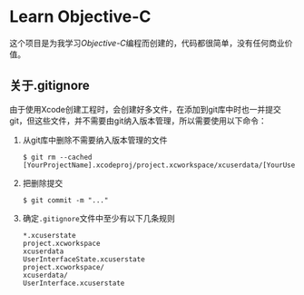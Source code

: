 # Learn Objective-C

这个项目是为我学习*Objective-C*编程而创建的，代码都很简单，没有任何商业价值。

## 关于.gitignore

由于使用Xcode创建工程时，会创建好多文件，在添加到git库中时也一并提交git，但这些文件，并不需要由git纳入版本管理，所以需要使用以下命令：

1.  从git库中删除不需要纳入版本管理的文件

    ~~~
    $ git rm --cached [YourProjectName].xcodeproj/project.xcworkspace/xcuserdata/[YourUsername].xcuserdatad/UserInterfaceState.xcuserstate
    ~~~

2.  把删除提交

    ~~~
    $ git commit -m "..."
    ~~~

3.  确定`.gitignore`文件中至少有以下几条规则

    ~~~
    *.xcuserstate  
    project.xcworkspace  
    xcuserdata  
    UserInterfaceState.xcuserstate  
    project.xcworkspace/  
    xcuserdata/  
    UserInterface.xcuserstate 
    ~~~

